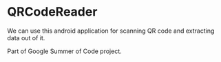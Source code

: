 # QRCodeReader
We can use this android application for scanning QR code and extracting data out of it.

Part of Google Summer of Code project.
